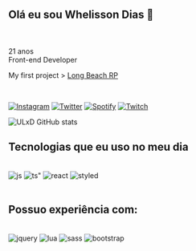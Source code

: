 ## Olá eu sou Whelisson Dias 🥰
</br>
</br>
21 anos</br>
Front-end Developer </br>

My first project >  [Long Beach RP](https://discord.gg/longbeachrp) </br>

</br>

[![Instagram](https://img.shields.io/badge/Instagram-E4405F?style=for-the-badge&logo=instagram&logoColor=white)](https://www.instagram.com/whelixd)
[![Twitter](https://img.shields.io/badge/Twitter-1DA1F2?style=for-the-badge&logo=twitter&logoColor=white)](https://twitter.com/Whelixd)
[![Spotify](https://img.shields.io/badge/Spotify-1ED760?&style=for-the-badge&logo=spotify&logoColor=white)](https://open.spotify.com/user/22t6f3xivdjxtvk424vqgesgy)
[![Twitch](https://img.shields.io/badge/Twitch-9146FF?style=for-the-badge&logo=twitch&logoColor=white)](twitch.tv/ulxd)

![ULxD GitHub stats](https://github-readme-stats.vercel.app/api?username={ULxD}&theme=blue-green)




## Tecnologias que eu uso no meu dia

<div style="display: inline_block"><br/>
    <img align="center" alt="js" src="https://img.shields.io/badge/JavaScript-323330?style=for-the-badge&logo=javascript&logoColor=F7DF1E"/>
    <img align="center" alt=ts" src="https://img.shields.io/badge/TypeScript-007ACC?style=for-the-badge&logo=typescript&logoColor=white"/>
    <img align="center" alt="react" src="https://img.shields.io/badge/React-20232A?style=for-the-badge&logo=react&logoColor=61DAFB"/>
    <img align="center" alt="styled" src="https://img.shields.io/badge/styled--components-DB7093?style=for-the-badge&logo=styled-components&logoColor=white"/>
</div>
</br>

## Possuo experiência com:

<div style="display: inline_block"><br/>
    <img align="center" alt="jquery" src="https://img.shields.io/badge/jQuery-0769AD?style=for-the-badge&logo=jquery&logoColor=white"/>
    <img align="center" alt="lua" src="https://img.shields.io/badge/Lua-2C2D72?style=for-the-badge&logo=lua&logoColor=white"/>
    <img align="center" alt="sass" src="https://img.shields.io/badge/Sass-CC6699?style=for-the-badge&logo=sass&logoColor=white"/>
    <img align="center" alt="bootstrap" src="https://img.shields.io/badge/Bootstrap-563D7C?style=for-the-badge&logo=bootstrap&logoColor=white"/>
</div>
</br>
